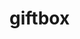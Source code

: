 # giftbox<!DOCTYPE html>
<html lang="uk">
<head>
    <meta charset="UTF-8">
    <meta name="viewport" content="width=device-width, initial-scale=1.0">
    <title>LIVE Gifts</title>
    <script src="https://cdn.tailwindcss.com"></script>
    <link href="https://fonts.googleapis.com/css2?family=Inter:wght@400;500;700&display=swap" rel="stylesheet">
    <script src="https://unpkg.com/@lottiefiles/dotlottie-wc@0.8.1/dist/dotlottie-wc.js" type="module"></script>
    <style>
        body {
            font-family: 'Inter', sans-serif;
            -webkit-font-smoothing: antialiased;
            -moz-osx-font-smoothing: grayscale;
        }
        .main-container {
            max-width: 420px;
            margin: 0 auto;
        }
        #celebration-container {
            position: fixed;
            top: 0;
            left: 0;
            width: 100%;
            height: 100%;
            z-index: 9999;
            display: flex;
            justify-content: center;
            align-items: center;
            pointer-events: none;
            opacity: 0;
            background-color: rgba(0, 0, 0, 0);
            transition: opacity 0.5s ease-in-out, background-color 0.5s ease-in-out;
        }
        #confetti-canvas {
            position: absolute;
            top: 0;
            left: 0;
            width: 100%;
            height: 100%;
        }
        #celebration-gif {
            max-width: 80%;
            max-height: 80%;
            border-radius: 1rem;
            z-index: 1;
            pointer-events: auto;
            opacity: 0;
            transform: scale(0.8);
            transition: opacity 0.5s ease-in-out 0.2s, transform 0.5s ease-in-out 0.2s; /* Added delay */
        }

        /* Scale bounce animation for the button */
        @keyframes scale-bounce {
            0% {
                transform: scale(1);
            }
            50% {
                transform: scale(0.9);
            }
            80% {
                transform: scale(1.1);
            }
            100% {
                transform: scale(1);
            }
        }
        .scaling {
            animation: scale-bounce 0.6s ease-in-out;
        }
    </style>
</head>
<body class="bg-white">

    <div id="main-content" class="main-container p-4 min-h-screen flex flex-col">
        <!-- Header -->
        <header class="flex items-center justify-between py-2">
            <svg xmlns="http://www.w3.org/2000/svg" class="h-6 w-6 text-gray-800" fill="none" viewBox="0 0 24 24" stroke="currentColor" stroke-width="2">
                <path stroke-linecap="round" stroke-linejoin="round" d="M15 19l-7-7 7-7" />
            </svg>
            <h1 class="text-lg font-bold text-gray-900">LIVE Gifts</h1>
            <svg xmlns="http://www.w3.org/2000/svg" class="h-6 w-6 text-gray-800" fill="none" viewBox="0 0 24 24" stroke="currentColor" stroke-width="2">
                <path stroke-linecap="round" stroke-linejoin="round" d="M8.228 9c.549-1.165 2.03-2 3.772-2 2.21 0 4 1.343 4 3 0 1.4-1.278 2.575-3.006 2.907-.542.104-.994.54-.994 1.093m0 3h.01M21 12a9 9 0 11-18 0 9 9 0 0118 0z" />
            </svg>
        </header>

        <main class="flex-grow flex flex-col items-center text-center px-4 pt-8">
            <!-- Illustration -->
            <div class="w-full max-w-xs flex justify-center">
                <dotlottie-wc src="https://lottie.host/a760d1bd-6e56-40cf-a11d-876b047db72e/XJJ86iq0rl.lottie" style="width: 300px;height: 300px" autoplay loop></dotlottie-wc>
            </div>
            <!-- Content -->
            <div class="mt-10">
                <h2 class="text-2xl font-bold text-gray-900">Get Gifts while you go LIVE</h2>
                <p class="text-gray-600 mt-4 leading-relaxed">
                    Go LIVE to start receiving Gifts from your viewers and get funded through your content.
                </p>
                <p class="text-sm text-gray-500 mt-6 leading-relaxed">
                    Eligible accounts must be in good standing, follow our <b class="text-gray-800">Community Guidelines</b>, agree to the <b class="text-gray-800">Terms of Service</b>, <b class="text-gray-800">Privacy Policy</b>, and <b class="text-gray-800">Rewards Policy</b>.
                </p>
            </div>
        </main>

        <!-- Action Button -->
        <footer class="py-6">
             <button id="go-live-btn" class="w-full bg-red-500 text-white font-bold py-4 px-4 rounded-lg text-lg shadow-lg hover:bg-red-600 transition-colors duration-300 focus:outline-none focus:ring-2 focus:ring-red-400 focus:ring-opacity-75" style="background-color: #F8214B;">
                Go LIVE
            </button>
        </footer>
    </div>

    <!-- Celebration Screen is now hidden by default -->
    <div id="celebration-container" class="hidden">
        <canvas id="confetti-canvas"></canvas>
        <dotlottie-wc id="celebration-gif" src="https://lottie.host/0d0f597c-e348-4682-aa97-76918ecc4e1b/EyfXieBToW.lottie" style="width: 300px;height: 300px" autoplay loop></dotlottie-wc>
    </div>

    <script>
        const goLiveBtn = document.getElementById('go-live-btn');
        const celebrationContainer = document.getElementById('celebration-container');
        const celebrationGif = document.getElementById('celebration-gif');
        const canvas = document.getElementById('confetti-canvas');
        const ctx = canvas.getContext('2d');

        let confettiParticles = [];
        let animationFrameId;
        let isCelebrating = false; // Controls the confetti stream

        goLiveBtn.addEventListener('click', () => {
            if (goLiveBtn.classList.contains('scaling')) return; // Prevent multiple clicks

            goLiveBtn.classList.add('scaling');

            // Short pause before celebration
            setTimeout(() => {
                celebrationContainer.classList.remove('hidden');
                celebrationContainer.style.opacity = '1';
                celebrationContainer.style.backgroundColor = 'rgba(0, 0, 0, 0.7)';
                celebrationContainer.style.pointerEvents = 'auto';

                celebrationGif.style.opacity = '1';
                celebrationGif.style.transform = 'scale(1)';

                startCelebration();

                // Hide everything after 5 seconds
                setTimeout(stopCelebration, 5000);
            }, 500); // 500ms delay

            // Remove bounce class after animation ends
            setTimeout(() => {
                goLiveBtn.classList.remove('scaling');
            }, 600);
        });

        function startCelebration() {
            isCelebrating = true;
            canvas.width = window.innerWidth;
            canvas.height = window.innerHeight;
            if (animationFrameId) cancelAnimationFrame(animationFrameId);
            animateConfetti();
        }

        function stopCelebration() {
            isCelebrating = false; // This will stop new confetti from being created
            
            // Fade out the dark background and GIF
            celebrationContainer.style.opacity = '0';
            celebrationContainer.style.backgroundColor = 'rgba(0, 0, 0, 0)';
            celebrationContainer.style.pointerEvents = 'none';

            celebrationGif.style.opacity = '0';
            celebrationGif.style.transform = 'scale(0.8)';
            
            // Hide the container after the transition ends
            setTimeout(() => {
                celebrationContainer.classList.add('hidden');
            }, 500);
        }
        
        const colors = ["#f8214b", "#ffc107", "#03a9f4", "#4caf50", "#9c27b0", "#ffffff"];
        const gravity = 0.05;
        const maxParticles = 300;

        function createParticle() {
             return {
                x: Math.random() * canvas.width,
                y: -20, // Start above the screen
                w: Math.random() * 8 + 5, // width
                h: Math.random() * 15 + 8, // height
                color: colors[Math.floor(Math.random() * colors.length)],
                speedX: Math.random() * 4 - 2, // horizontal drift
                speedY: Math.random() * 2 + 1, // vertical speed
                rotation: Math.random() * Math.PI * 2,
                rotationSpeed: Math.random() * 0.1 - 0.05,
                opacity: 1,
                opacityDecay: Math.random() * 0.005 + 0.005
            };
        }

        function animateConfetti() {
            ctx.clearRect(0, 0, canvas.width, canvas.height);
            
            // If celebrating, add new particles to the stream
            if(isCelebrating && confettiParticles.length < maxParticles) {
                for(let i = 0; i < 4; i++) {
                     confettiParticles.push(createParticle());
                }
            }
            
            confettiParticles.forEach((particle, index) => {
                particle.speedY += gravity;
                particle.x += particle.speedX;
                particle.y += particle.speedY;
                particle.rotation += particle.rotationSpeed;
                particle.opacity -= particle.opacityDecay;

                if (particle.y > canvas.height || particle.opacity <= 0) {
                    confettiParticles.splice(index, 1);
                } else {
                    ctx.save();
                    ctx.globalAlpha = particle.opacity;
                    ctx.translate(particle.x + particle.w / 2, particle.y + particle.h / 2);
                    ctx.rotate(particle.rotation);
                    ctx.fillStyle = particle.color;
                    ctx.fillRect(-particle.w / 2, -particle.h / 2, particle.w, particle.h);
                    ctx.restore();
                }
            });

            // Keep animating as long as there are particles or we are still celebrating
            if (confettiParticles.length > 0 || isCelebrating) {
                animationFrameId = requestAnimationFrame(animateConfetti);
            }
        }

        window.addEventListener('resize', () => {
            if (canvas) {
                canvas.width = window.innerWidth;
                canvas.height = window.innerHeight;
            }
        });

    </script>
</body>
</html>
